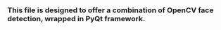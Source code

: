 ### This file is designed to offer a combination of OpenCV face detection, wrapped in PyQt framework.

